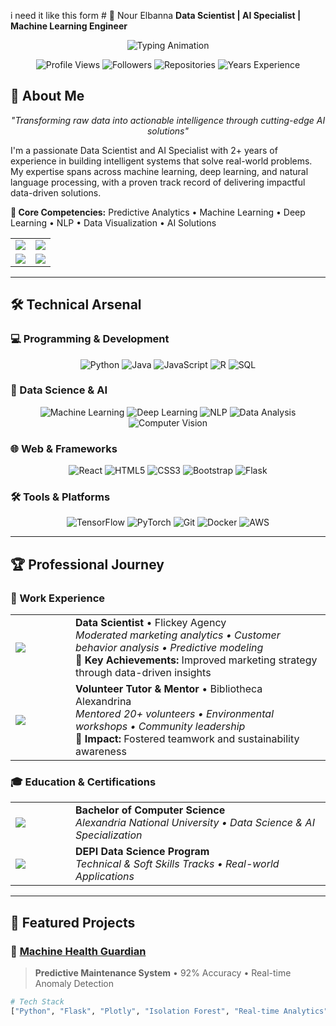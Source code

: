 i need it like this form # 💫 Nour Elbanna 
**Data Scientist | AI Specialist | Machine Learning Engineer**

<div align="center">

<!-- Animated Header -->
<img src="https://readme-typing-svg.herokuapp.com?font=Fira+Code&size=26&duration=4000&color=8A2BE2&center=true&vCenter=true&width=600&lines=Data+Scientist;AI+Specialist;Machine+Learning+Engineer;Open+to+Collaborations!" alt="Typing Animation" />

<!-- Metrics -->
<div align="center">
  
![Profile Views](https://komarev.com/ghpvc/?username=nour43210&color=8A2BE2&style=for-the-badge)
![Followers](https://img.shields.io/github/followers/nour43210?style=for-the-badge&color=8A2BE2&logo=github)
![Repositories](https://img.shields.io/badge/Repositories-8-blue?style=for-the-badge)
![Years Experience](https://img.shields.io/badge/Experience-2+yrs-8A2BE2?style=for-the-badge)

</div>

</div>

## 🌟 About Me

<div align="center">

*"Transforming raw data into actionable intelligence through cutting-edge AI solutions"*

</div>

I'm a passionate Data Scientist and AI Specialist with 2+ years of experience in building intelligent systems that solve real-world problems. My expertise spans across machine learning, deep learning, and natural language processing, with a proven track record of delivering impactful data-driven solutions.

**🎯 Core Competencies:** Predictive Analytics • Machine Learning • Deep Learning • NLP • Data Visualization • AI Solutions

<table align="center">
  <tr>
    <td align="center" width="50%">
      <img src="https://img.shields.io/badge/Location-Alexandria,%20Egypt-8A2BE2?style=flat-square&logo=map" />
    </td>
    <td align="center" width="50%">
      <img src="https://img.shields.io/badge/Pronouns-she/her-8A2BE2?style=flat-square&logo=person" />
    </td>
  </tr>
  <tr>
    <td align="center">
      <img src="https://img.shields.io/badge/Email-nousahmedelabanna@gmail.com-8A2BE2?style=flat-square&logo=gmail" />
    </td>
    <td align="center">
      <img src="https://img.shields.io/badge/Status-Open%20to%20Opportunities-8A2BE2?style=flat-square&logo=rocket" />
    </td>
  </tr>
</table>

---

## 🛠️ Technical Arsenal

### 💻 Programming & Development
<div align="center">

![Python](https://img.shields.io/badge/Python-3776AB?style=for-the-badge&logo=python&logoColor=white)
![Java](https://img.shields.io/badge/Java-ED8B00?style=for-the-badge&logo=java&logoColor=white)
![JavaScript](https://img.shields.io/badge/JavaScript-F7DF1E?style=for-the-badge&logo=javascript&logoColor=black)
![R](https://img.shields.io/badge/R-276DC3?style=for-the-badge&logo=r&logoColor=white)
![SQL](https://img.shields.io/badge/SQL-4479A1?style=for-the-badge&logo=postgresql&logoColor=white)

</div>

### 🤖 Data Science & AI
<div align="center">

![Machine Learning](https://img.shields.io/badge/Machine%20Learning-FF6B6B?style=for-the-badge&logo=tensorflow&logoColor=white)
![Deep Learning](https://img.shields.io/badge/Deep%20Learning-FF6B6B?style=for-the-badge&logo=pytorch&logoColor=white)
![NLP](https://img.shields.io/badge/Natural%20Language%20Processing-4ECDC4?style=for-the-badge)
![Data Analysis](https://img.shields.io/badge/Data%20Analysis-45B7D1?style=for-the-badge)
![Computer Vision](https://img.shields.io/badge/Computer%20Vision-96CEB4?style=for-the-badge)

</div>

### 🌐 Web & Frameworks
<div align="center">

![React](https://img.shields.io/badge/React-61DAFB?style=for-the-badge&logo=react&logoColor=black)
![HTML5](https://img.shields.io/badge/HTML5-E34F26?style=for-the-badge&logo=html5&logoColor=white)
![CSS3](https://img.shields.io/badge/CSS3-1572B6?style=for-the-badge&logo=css3&logoColor=white)
![Bootstrap](https://img.shields.io/badge/Bootstrap-7952B3?style=for-the-badge&logo=bootstrap&logoColor=white)
![Flask](https://img.shields.io/badge/Flask-000000?style=for-the-badge&logo=flask&logoColor=white)

</div>

### 🛠️ Tools & Platforms
<div align="center">

![TensorFlow](https://img.shields.io/badge/TensorFlow-FF6F00?style=for-the-badge&logo=tensorflow&logoColor=white)
![PyTorch](https://img.shields.io/badge/PyTorch-EE4C2C?style=for-the-badge&logo=pytorch&logoColor=white)
![Git](https://img.shields.io/badge/Git-F05032?style=for-the-badge&logo=git&logoColor=white)
![Docker](https://img.shields.io/badge/Docker-2496ED?style=for-the-badge&logo=docker&logoColor=white)
![AWS](https://img.shields.io/badge/AWS-232F3E?style=for-the-badge&logo=amazonaws&logoColor=white)

</div>

---

## 🏆 Professional Journey

### 💼 Work Experience

<table>
  <tr>
    <td width="80">
      <img src="https://img.shields.io/badge/2023--2025-8A2BE2?style=for-the-badge" />
    </td>
    <td>
      <strong>Data Scientist</strong> • Flickey Agency<br/>
      <em>Moderated marketing analytics • Customer behavior analysis • Predictive modeling</em><br/>
      🎯 <strong>Key Achievements:</strong> Improved marketing strategy through data-driven insights
    </td>
  </tr>
  <tr>
    <td>
      <img src="https://img.shields.io/badge/2022--2025-8A2BE2?style=for-the-badge" />
    </td>
    <td>
      <strong>Volunteer Tutor & Mentor</strong> • Bibliotheca Alexandrina<br/>
      <em>Mentored 20+ volunteers • Environmental workshops • Community leadership</em><br/>
      🎯 <strong>Impact:</strong> Fostered teamwork and sustainability awareness
    </td>
  </tr>
</table>

### 🎓 Education & Certifications

<table>
  <tr>
    <td width="80">
      <img src="https://img.shields.io/badge/2023--2027-8A2BE2?style=for-the-badge" />
    </td>
    <td>
      <strong>Bachelor of Computer Science</strong><br/>
      <em>Alexandria National University • Data Science & AI Specialization</em>
    </td>
  </tr>
  <tr>
    <td>
      <img src="https://img.shields.io/badge/2025-8A2BE2?style=for-the-badge" />
    </td>
    <td>
      <strong>DEPI Data Science Program</strong><br/>
      <em>Technical & Soft Skills Tracks • Real-world Applications</em>
    </td>
  </tr>
</table>

---

## 🚀 Featured Projects

### 🤖 [Machine Health Guardian](https://github.com/nour43210)
> **Predictive Maintenance System** • 92% Accuracy • Real-time Anomaly Detection

```python
# Tech Stack
["Python", "Flask", "Plotly", "Isolation Forest", "Real-time Analytics"]
